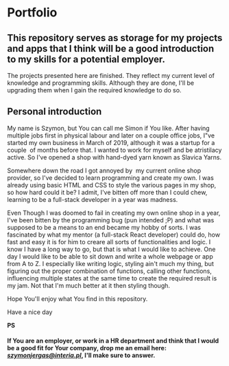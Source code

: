 # Portfolio

## This repository serves as storage for my projects and apps that I think will be a good introduction to my skills for a potential employer. 

The projects presented here are finished. They reflect my current level of knowledge and programming skills. Although they are done, I'll be upgrading them when I gain the required knowledge to do so.

## Personal introduction

My name is Szymon, but You can call me Simon if You like. After having multiple jobs first in physical labour and later on a couple office jobs, I"ve started my own business in March of 2019, although it was a startup for a couple  of months before that. I wanted to work for myself and be atristilacy active. So I've opened a shop with hand-dyed yarn known as Slavica Yarns. 

Somewhere down the road I got annoyed by  my current online shop provider, so I've decided to learn programming and create my own. I was already using basic HTML and CSS to style the various pages in my shop, so how hard could it be? I admit, I've bitten off more than I could chew, learning to be a full-stack developer in a year was madness. 

Even Though I was doomed to fail in creating my own online shop in a year, I've been bitten by the programming bug (pun intended ;P) and what was supposed to be a means to an end became my hobby of sorts. I was fascinated by what my mentor (a full-stack React developer) could do, how fast and easy it is for him to creare all sorts of functionalities and logic. I know I have a long way to go, but that is what I would like to achieve. One day I would like to be able to sit down and write a whole webpage or app from A to Z. I especially like writing logic, styling ain't much my thing, but figuring out the proper combination of functions, calling other functions, influencing multiple states at the same time to create the required result is my jam. Not that I'm much better at it then styling though. 

Hope You'll enjoy what You find in this repository. 

Have a nice day

**PS**
#### If You are an employer, or work in a HR department and think that I would be a good fit for Your company, drop me an email here: ***szymonjergas@interia.pl***, I'll make sure to answer. 
